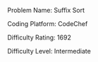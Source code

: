 Problem Name: Suffix Sort

Coding Platform: CodeChef

Difficulty Rating: 1692

Difficulty Level: Intermediate
